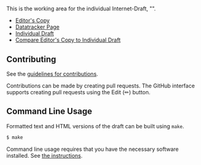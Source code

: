 # 

This is the working area for the individual Internet-Draft, "".

* [Editor's Copy](https://ichdasich.github.io/draft-fiebig-grow-norovcom/#go.draft-fiebig-grow-norovcom.html)
* [Datatracker Page](https://datatracker.ietf.org/doc/draft-fiebig-grow-norovcom)
* [Individual Draft](https://datatracker.ietf.org/doc/html/draft-fiebig-grow-norovcom)
* [Compare Editor's Copy to Individual Draft](https://ichdasich.github.io/draft-fiebig-grow-norovcom/#go.draft-fiebig-grow-norovcom.diff)


## Contributing

See the
[guidelines for contributions](https://github.com/ichdasich/draft-fiebig-grow-norovcom/blob/main/CONTRIBUTING.md).

Contributions can be made by creating pull requests.
The GitHub interface supports creating pull requests using the Edit (✏) button.


## Command Line Usage

Formatted text and HTML versions of the draft can be built using `make`.

```sh
$ make
```

Command line usage requires that you have the necessary software installed.  See
[the instructions](https://github.com/martinthomson/i-d-template/blob/main/doc/SETUP.md).

